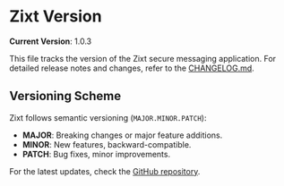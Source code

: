 # Zixt Version

**Current Version**: 1.0.3

This file tracks the version of the Zixt secure messaging application. For detailed release notes and changes, refer to the [CHANGELOG.md](CHANGELOG.md).

## Versioning Scheme

Zixt follows semantic versioning (`MAJOR.MINOR.PATCH`):
- **MAJOR**: Breaking changes or major feature additions.
- **MINOR**: New features, backward-compatible.
- **PATCH**: Bug fixes, minor improvements.

For the latest updates, check the [GitHub repository](https://github.com/NetworkNerd1337/zixt).
